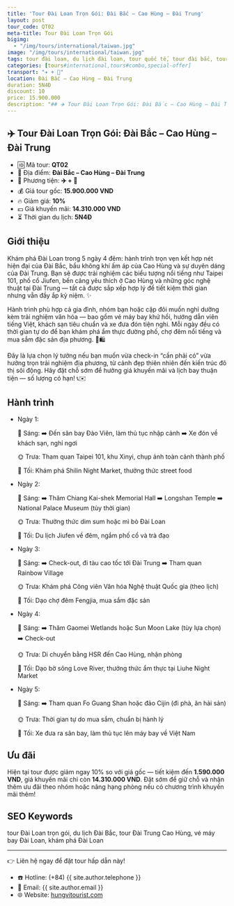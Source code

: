 ```yaml
---
title: 'Tour Đài Loan Trọn Gói: Đài Bắc – Cao Hùng – Đài Trung'
layout: post
tour_code: QT02
meta-title: Tour Đài Loan Trọn Gói
bigimg:
  - "/img/tours/international/taiwan.jpg"
image: "/img/tours/international/taiwan.jpg"
tags: tour đài loan, du lịch đài loan, tour quốc tế, tour đài bắc, tour cao hùng, tour đài trung
categories: [tours#international,tours#combo,special-offer]
transport: "✈️ + 🚌"
location: Đài Bắc – Cao Hùng – Đài Trung
duration: 5N4Đ
discount: 10
price: 15.900.000
description: "## ✈️ Tour Đài Loan Trọn Gói: Đài Bắc – Cao Hùng – Đài Trung"
---
```


## ✈️ Tour Đài Loan Trọn Gói: Đài Bắc – Cao Hùng – Đài Trung 

- 🆔 Mã tour: **QT02**
- 📍 Địa điểm: **Đài Bắc – Cao Hùng – Đài Trung**
- 🚗 Phương tiện: **✈️ + 🚌**
- 💰 Giá tour gốc: **15.900.000 VND**
- 🔥 Giảm giá: **10%**
- 💵 Giá khuyến mãi: **14.310.000 VND**
- ⏳ Thời gian du lịch: **5N4Đ**

## Giới thiệu
Khám phá Đài Loan trong 5 ngày 4 đêm: hành trình trọn vẹn kết hợp nét hiện đại của Đài Bắc, bầu không khí ấm áp của Cao Hùng và sự duyên dáng của Đài Trung. Bạn sẽ được trải nghiệm các biểu tượng nổi tiếng như Taipei 101, phố cổ Jiufen, bến cảng yêu thích ở Cao Hùng và những góc nghệ thuật tại Đài Trung — tất cả được sắp xếp hợp lý để tiết kiệm thời gian nhưng vẫn đầy ắp kỷ niệm. ✨

Hành trình phù hợp cả gia đình, nhóm bạn hoặc cặp đôi muốn nghỉ dưỡng kèm trải nghiệm văn hóa — bao gồm vé máy bay khứ hồi, hướng dẫn viên tiếng Việt, khách sạn tiêu chuẩn và xe đưa đón tiện nghi. Mỗi ngày đều có thời gian tự do để bạn khám phá ẩm thực đường phố, chợ đêm nổi tiếng và mua sắm đặc sản địa phương. 🍜🛍️

Đây là lựa chọn lý tưởng nếu bạn muốn vừa check-in “cần phải có” vừa hưởng trọn trải nghiệm địa phương, từ cảnh đẹp thiên nhiên đến kiến trúc đô thị sôi động. Hãy đặt chỗ sớm để hưởng giá khuyến mãi và lịch bay thuận tiện — số lượng có hạn! 📞✉️

## Hành trình
- Ngày 1:

  🌅 Sáng: ➡️ Đến sân bay Đào Viên, làm thủ tục nhập cảnh ➡️ Xe đón về khách sạn, nghỉ ngơi

  🌞 Trưa: Tham quan Taipei 101, khu Xinyi, chụp ảnh toàn cảnh thành phố

  🌙 Tối: Khám phá Shilin Night Market, thưởng thức street food
- Ngày 2:

  🌅 Sáng: ➡️ Thăm Chiang Kai-shek Memorial Hall ➡️ Longshan Temple ➡️ National Palace Museum (tùy thời gian)

  🌞 Trưa: Thưởng thức dim sum hoặc mì bò Đài Loan

  🌙 Tối: Du lịch Jiufen về đêm, ngắm phố cổ và trà đạo
- Ngày 3:

  🌅 Sáng: ➡️ Check-out, đi tàu cao tốc tới Đài Trung ➡️ Tham quan Rainbow Village

  🌞 Trưa: Khám phá Công viên Văn hóa Nghệ thuật Quốc gia (theo lịch)

  🌙 Tối: Dạo chợ đêm Fengjia, mua sắm đặc sản
- Ngày 4:

  🌅 Sáng: ➡️ Thăm Gaomei Wetlands hoặc Sun Moon Lake (tùy lựa chọn) ➡️ Check-out

  🌞 Trưa: Di chuyển bằng HSR đến Cao Hùng, nhận phòng

  🌙 Tối: Dạo bờ sông Love River, thưởng thức ẩm thực tại Liuhe Night Market
- Ngày 5:

  🌅 Sáng: ➡️ Tham quan Fo Guang Shan hoặc đảo Cijin (đi phà, ăn hải sản)

  🌞 Trưa: Thời gian tự do mua sắm, chuẩn bị hành lý

  🌙 Tối: Xe đưa ra sân bay, làm thủ tục lên máy bay về Việt Nam

## Ưu đãi
Hiện tại tour được giảm ngay 10% so với giá gốc — tiết kiệm đến **1.590.000 VND**, giá khuyến mãi chỉ còn **14.310.000 VND**. Đặt sớm để giữ chỗ và nhận thêm ưu đãi theo nhóm hoặc nâng hạng phòng nếu có chương trình khuyến mãi thêm!

## SEO Keywords
tour Đài Loan trọn gói, du lịch Đài Bắc, tour Đài Trung Cao Hùng, vé máy bay Đài Loan, khám phá Đài Loan

---

👉 Liên hệ ngay để đặt tour hấp dẫn này!

- ☎️ Hotline: (+84) {{ site.author.telephone }}
- 📧 Email: {{ site.author.email }}
- 🌐 Website: [hungvitourist.com](https://hungvitourist.com)

